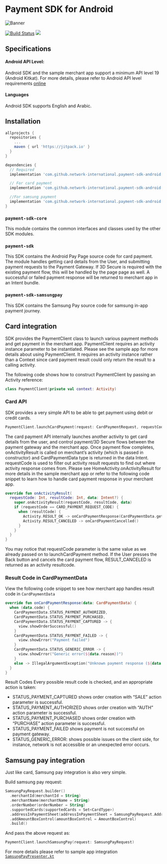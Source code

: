 # Payment SDK for Android

![Banner](assets/banner.jpg)

[![Build Status](https://travis-ci.com/network-international/payment-sdk-android.svg?branch=master)](https://travis-ci.com/network-international/payment-sdk-android)
[![](https://jitpack.io/v/network-international/payment-sdk-android.svg)](https://jitpack.io/#network-international/payment-sdk-android)

## Specifications
#### Android API Level:

Android SDK and the sample merchant app support a minimum API level 19 (Android
Kitkat).
For more details, please refer to Android API level requirements [online](https://developer.android.com/guide/topics/manifest/uses-sdk-element#min)

#### Languages
Android SDK supports English and Arabic.

## Installation
```groovy
allprojects {
  repositories {
    ...
    maven { url 'https://jitpack.io' }
  }
}

dependencies {
  // Required
  implementation 'com.github.network-international.payment-sdk-android:payment-sdk-core:1.0.0'

  // For card payment
  implementation 'com.github.network-international.payment-sdk-android:payment-sdk:1.0.0'

  //For samsung payment
  implementation 'com.github.network-international.payment-sdk-android:payment-sdk-samsungpay:1.0.0'
}
```
### `payment-sdk-core`
This module contains the common interfaces and classes used by the other SDK modules.

### `payment-sdk`
This SDK contains the Android Pay Page source code for card payment. The module handles getting card details from the User, and submitting payment requests to the Payment Gateway. If 3D Secure is required with the existing payment flow, this will be handled by the page page as well. A successful or failed payment response will be returned to merchant app in an Intent bundle.

### `payment-sdk-samsungpay`
This SDK contains the Samsung Pay source code for samsung in-app payment journey.


## Card integration
SDK provides the PaymentClient class to launch various payment methods and get payment in the merchant app. PaymentClient requires an activity instance parameter to be instantiated. Please see the sample app for more details about using PaymentClient. It requires an activity instance rather than a Context since card payment result could only return the result to a calling activity.

The following code shows how to construct PaymentClient by passing an Activity
reference:

```kotlin
class PaymentClient(private val context: Activity)
```

### Card API
SDK provides a very simple API to be able to get payment using debit or credit cards.

```kotlin
PaymentClient.launchCardPayment(request: CardPaymentRequest, requestCode: Int)
```

The card payment API internally launches another activity to get card details from the user, and control payment/3D Secure flows between the payment gateway and the merchant app. Once payment flow completes, onActivityResult is called on merchant’s activity (which is passed in constructor) and CardPaymentData type is returned in the data Intent. requestCode is used to filter out activity result requests to find out where activity response comes from. Please see HomeActivity.onActivityResult for more details in the sample merchant app or refer to the following code snippet to learn how to handle card payment response in your merchant app.

```kotlin
override fun onActivityResult(
  requestCode: Int, resultCode: Int, data: Intent?) {
    super.onActivityResult(requestCode, resultCode, data)
    if (requestCode == CARD_PAYMENT_REQUEST_CODE) {
      when (resultCode) {
        Activity.RESULT_OK -> onCardPaymentResponse(CardPaymentData.getFromIntent(data!!))
        Activity.RESULT_CANCELED -> onCardPaymentCancelled()
      }
    }
  }
}
```

You may notice that requestCode parameter is the same value as we already passed on to launchCardPayment method. If the User presses the Back button and cancels the card payment flow, RESULT_CANCELED is returned as an activity resultcode.


### Result Code in CardPaymentData
View the following code snippet to see how merchant app handles result code in `CardPaymentData`
```kotlin
override fun onCardPaymentResponse(data: CardPaymentData) {
  when (data.code) {
    CardPaymentData.STATUS_PAYMENT_AUTHORIZED,
    CardPaymentData.STATUS_PAYMENT_PURCHASED,
    CardPaymentData.STATUS_PAYMENT_CAPTURED -> {
      view.showOrderSuccessful()
    }
    CardPaymentData.STATUS_PAYMENT_FAILED -> {
      view.showError("Payment failed")
    }
    CardPaymentData.STATUS_GENERIC_ERROR -> {
      view.showError("Generic error(${data.reason})")
    }
    else -> IllegalArgumentException("Unknown payment response (${data.reason})")
  }
}
```

Result Codes
Every possible result code is checked, and an appropriate action is taken:
- STATUS_PAYMENT_CAPTURED shows order creation with “SALE” action parameter is successful.
- STATUS_PAYMENT_AUTHORIZED shows order creation with “AUTH” action parameter is successful.
- STATUS_PAYMENT_PURCHASED shows order creation with “PURCHASE” action parameter is successful.
- STATUS_PAYMENT_FAILED shows payment is not successful on payment gateway.
- STATUS_GENERIC_ERROR: shows possible issues on the client side, for instance, network is not accessible or an unexpected error occurs.

## Samsung pay integration
Just like card, Samsung pay integration is also very simple.

Build samsung pay request:
```kotlin
SamsungPayRequest.builder()
  .merchantId(merchantId = String)
  .merchantName(merchantName = String)
  .orderNumber(orderNumber = String)
  .supportedCards(supportedCards = Set<CardType>)
  .addressInPaymentSheet(addressInPaymentSheet = SamsungPayRequest.AddressInPaymentSheet)
  .addAmountBoxControl(amountBoxControl = AmountBoxControl)
  .build()
```
And pass the above request as:
```kotlin
PaymentClient.launchSamsungPay(request: SamsungPayRequest)
```

For more details please refer to sample app integration [`SamsungPayPresenter.kt`](https://github.com/network-international/payment-sdk-android/blob/master/app/src/main/java/payment/sdk/android/demo/basket/SamsungPayPresenter.kt#L39)
